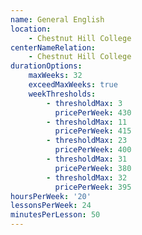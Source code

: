 ```yaml
---
name: General English
location:
    - Chestnut Hill College
centerNameRelation:
    - Chestnut Hill College
durationOptions:
    maxWeeks: 32
    exceedMaxWeeks: true
    weekThresholds:
        - thresholdMax: 3
          pricePerWeek: 430
        - thresholdMax: 11
          pricePerWeek: 415
        - thresholdMax: 23
          pricePerWeek: 400
        - thresholdMax: 31
          pricePerWeek: 380
        - thresholdMax: 32
          pricePerWeek: 395
hoursPerWeek: '20'
lessonsPerWeek: 24
minutesPerLesson: 50
---
```

